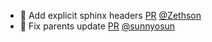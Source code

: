 - 📝 Add explicit sphinx headers [PR](https://github.com/laminlabs/bionty/pull/110) [@Zethson](https://github.com/Zethson)
- 🐛 Fix parents update [PR](https://github.com/laminlabs/bionty/pull/107) [@sunnyosun](https://github.com/sunnyosun)
